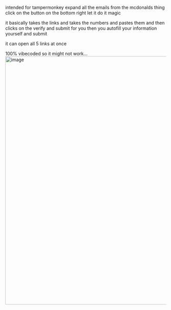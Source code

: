 intended for tampermonkey
expand all the emails from the mcdonalds thing
click on the button on the bottom right
let it do it magic

it basically takes the links and takes the numbers and pastes them and then clicks on the verify and submit for you
then you autofill your information yourself and submit

it can open all 5 links at once

100% vibecoded so it might not work...
<img width="1509" height="774" alt="image" src="https://github.com/user-attachments/assets/6116f1fb-43c4-4bba-97df-25a8c5970bbb" />
